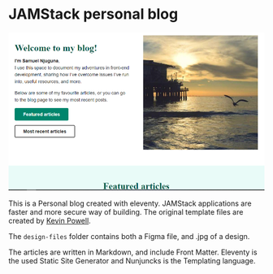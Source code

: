 # JAMStack personal blog

<img src="11ty.png"/>


This is a Personal blog created with eleventy. JAMStack applications are faster and more secure way of building. The original template files are created by [Kevin Powell](https://kevinpowell.co).

The `design-files` folder contains both a Figma file, and .jpg of a design.

The articles are written in Markdown, and include Front Matter. Eleventy is the used Static Site Generator and Nunjuncks is the Templating language.



